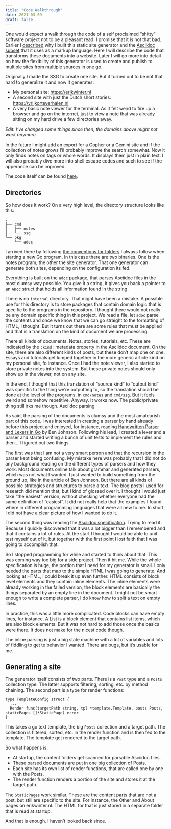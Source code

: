 ```yaml
---
title: "Code Walkthrough"
date: 2021-03-09
draft: false
---
```


One would expect a walk through the code of a self proclaimed “shitty” software project not to be a pleasant read. I promise that it is not that bad.<!-- more --> Earlier I [described](@/shitty-ssg/why-i-built-my-own-shitty-static-site-generator.md) why I built this static site generator and the [Asciidoc subset](@/shitty-ssg/a-tiny-subset-of-asciidoc-for-blogging.md) that it uses as a markup language. Here I will describe the code that transforms these documents into a website. Later I will go more into detail on how the flexibility of this generator is used to create and publish to multiple sites from multiple sources in one go.

Originally I made the SSG to create one site. But it turned out to be not that hard to generalize it and now it generates:

* My personal site: https://erikwinter.nl
* A second site with just the Dutch short stories: https://vrijkorteverhalen.nl
* A very basic note viewer for the terminal. As it felt weird to fire up a browser and go on the internet, just to view a note that was already sitting on my hard drive a few directories away.

_Edit: I’ve changed some things since then, the domains above might not work anymore._

In the future I might add an export for a Gopher or a Gemini site and if the collection of notes grows I’ll probably improve the search somewhat. Now it only finds notes on tags or whole words. It displays them just in plain text. I will also probably dive more into shell escape codes and such to see if the apperance can be improved.

The code itself can be found [here](https://code.ewintr.nl/ewintr/shitty-ssg).

## Directories

So how does it work? On a very high level, the directory structure looks like this:

```
.
├── cmd
│   ├── notes
│   └── ssg
└── pkg
    └── adoc
```

I arrived there by following [the conventions for folders](@/devnotes/2021/my-default-go-directory-structure.md) I always follow when starting a new Go program. In this case there are two binaries. One is the notes program, the other the site generator. That one generator can generate both sites, depending on the configuration its fed.

Everything is built on the `adoc` package, that parses Asciidoc files in the most clumsy way possible. You give it a string, it gives you back a pointer to an `ADoc` struct that holds all information found in the string.

There is no `internal` directory. That might have been a mistake. A possible use for this directory is to store packages that contain domain logic that is specific to the programs in the repository. I thought there would not really be any domain specific thing in this project. We read a file, let `adoc` parse the contents and once we know that we can go straight to the formatting of HTML, I thought. But it turns out there are some rules that must be applied and that is a translation on the kind of document we are processing.

There all kinds of documents. Notes, stories, tutorials, etc. These are indicated by the `:kind:` metadata property in the Asciidoc document. On the site, there are also different kinds of posts, but these don’t map one on one. Essays and tutorials get lumped together in the more generic article kind on my personal site, fo instance. Once I had the note viewer, I also started to store private notes into the system. But these private notes should only show up in the viewer, not on any site.

In the end, I thought that this translation of “source kind” to “output kind” was specific to the thing we’re outputting to, so the translation should be done at the level of the programs, in `cmd/notes` and `cmd/ssg`. But it feels weird and somehow repetitive. Anyway. It works now. The public/private thing still irks me though.
Asciidoc parsing

As said, the parsing of the documents is clumsy and the most amateurish part of this code. I was interested in creating a parser by hand already before this project and enjoyed, for instance, reading [Handwritten Parser and Lexers in Go](https://blog.gopheracademy.com/advent-2014/parsers-lexers/) by Ben Johnson. Following his lead, I created a lexer and a parser and started writing a bunch of unit tests to implement the rules and then... I figured out two things.

The first was that I am not a very smart person and that the recursion in the parser kept being confusing. My mistake here was probably that I did not do any background reading on the different types of parsers and how they work. Most documents online talk about grammar and generated parsers, which was not what I wanted. I just wanted to build something from the ground up, like in the article of Ben Johnson. But there are all kinds of possible strategies and structures to parse a text. The blog posts I used for research did mention that, but I kind of glossed over it. I thought I would just take “the easiest” version, without checking whether everyone had the same definition of “easiest”. It did not really help that the examples I found where in different programming languages that were all new to me. In short, I did not have a clear picture of how I wanted to do it.

The second thing was reading the [Asciidoc specification](https://asciidoc.org/userguide.html#_text_formatting). Trying to read it. Because I quickly discovered that it was a lot bigger than I remembered and that it contains a lot of rules. At the start I thought I would be able to unit test myself out of it, but together with the first point I lost faith that I was going to accomplish that.

So I stopped programming for while and started to think about that. This was coming way too big for a side project. Then it hit me. While the whole specification is huge, the portion that I need for my generator is small. I only needed the parts that map to the simple HTML I was going to generate. And looking at HTML, I could break it up even further. HTML consists of block level elements and they contain inline elements. The inline elements were already working in the failed version, the block elements are basically the things separated by an empty line in the document. I might not be smart enough to write a complete parser, I do know how to split a text on empty lines.

In practice, this was a little more complicated. Code blocks can have empty lines, for instance. A List is a block element that contains list items, which are also block elements. But it was not hard to add those once the basics were there. It does not make for the nicest code though.

The inline parsing is just a big state machine with a lot of variables and lots of fiddling to get te behavior I wanted. There are bugs, but it’s usable for me.

## Generating a site

The generator itself consists of two parts. There is a `Post` type and a `Posts` collection type. The latter supports filtering, sorting, etc. by method chaining. The second part is a type for render functions:

```
type TemplateConfig struct {
  ...
  Render func(targetPath string, tpl *template.Template, posts Posts, staticPages []*StaticPage) error
}
```

This takes a go text template, the big `Posts` collection and a target path. The collection is filtered, sorted, etc. in the render function and is then fed to the template. The template get rendered to the target path.

So what happens is:

* At startup, the content folders get scanned for parsable Asciidoc files.
* These parsed documents are put in one big collection of Posts.
* Each site has its own list of render functions, that are called one by one with the Posts.
* The render function renders a portion of the site and stores it at the target path.

The `StaticPages` work similar. These are the content parts that are not a post, but still are specific to the site. For instance, the Other and About pages on erikwinter.nl. The HTML for that is just stored in a separate folder that is read at startup.

And that is enough. I haven’t looked back since. 
